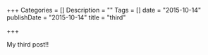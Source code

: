 +++
Categories = []
Description = ""
Tags = []
date = "2015-10-14"
publishDate = "2015-10-14"
title = "third"

+++

My third post!!
